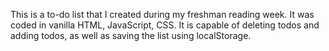 This is a to-do list that I created during my freshman reading week. It was coded in vanilla HTML, JavaScript, CSS. It is capable of deleting todos and adding todos, as well as saving the list using localStorage.
